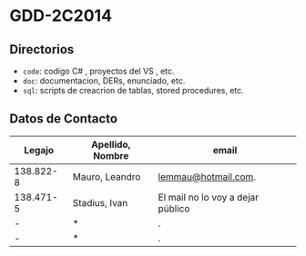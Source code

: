 # GDD-2C2014
## Directorios
 
* `code`: codigo C# , proyectos del VS , etc.
* `doc`: documentacion, DERs, enunciado, etc.
* `sql`: scripts de creacrion de tablas, stored procedures, etc.

## Datos de Contacto

Legajo | Apellido, Nombre | email | 
 ------------- | ------------- | -------------
138.822-8 | Mauro, Leandro | lemmau@hotmail.com.
138.471-5| Stadius, Ivan | El mail no lo voy a dejar público
-| * | .
-| * | .

